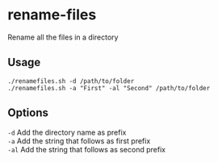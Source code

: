 # rename-files
Rename all the files in a directory

## Usage
```shell
./renamefiles.sh -d /path/to/folder
./renamefiles.sh -a "First" -al "Second" /path/to/folder
```

## Options
`-d` Add the directory name as prefix  
`-a` Add the string that follows as first prefix  
`-al` Add the string that follows as second prefix  